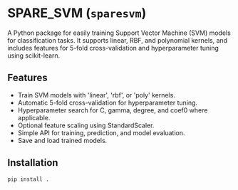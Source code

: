 # SPARE_SVM (`sparesvm`)

A Python package for easily training Support Vector Machine (SVM) models for classification tasks.
It supports linear, RBF, and polynomial kernels, and includes features for 5-fold
cross-validation and hyperparameter tuning using scikit-learn.

## Features

* Train SVM models with 'linear', 'rbf', or 'poly' kernels.
* Automatic 5-fold cross-validation for hyperparameter tuning.
* Hyperparameter search for C, gamma, degree, and coef0 where applicable.
* Optional feature scaling using StandardScaler.
* Simple API for training, prediction, and model evaluation.
* Save and load trained models.

## Installation

```bash
pip install .
